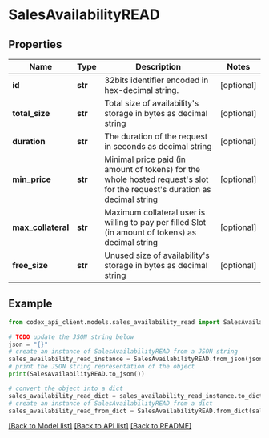 # SalesAvailabilityREAD


## Properties

Name | Type | Description | Notes
------------ | ------------- | ------------- | -------------
**id** | **str** | 32bits identifier encoded in hex-decimal string. | [optional] 
**total_size** | **str** | Total size of availability&#39;s storage in bytes as decimal string | [optional] 
**duration** | **str** | The duration of the request in seconds as decimal string | [optional] 
**min_price** | **str** | Minimal price paid (in amount of tokens) for the whole hosted request&#39;s slot for the request&#39;s duration as decimal string | [optional] 
**max_collateral** | **str** | Maximum collateral user is willing to pay per filled Slot (in amount of tokens) as decimal string | [optional] 
**free_size** | **str** | Unused size of availability&#39;s storage in bytes as decimal string | [optional] 

## Example

```python
from codex_api_client.models.sales_availability_read import SalesAvailabilityREAD

# TODO update the JSON string below
json = "{}"
# create an instance of SalesAvailabilityREAD from a JSON string
sales_availability_read_instance = SalesAvailabilityREAD.from_json(json)
# print the JSON string representation of the object
print(SalesAvailabilityREAD.to_json())

# convert the object into a dict
sales_availability_read_dict = sales_availability_read_instance.to_dict()
# create an instance of SalesAvailabilityREAD from a dict
sales_availability_read_from_dict = SalesAvailabilityREAD.from_dict(sales_availability_read_dict)
```
[[Back to Model list]](../README.md#documentation-for-models) [[Back to API list]](../README.md#documentation-for-api-endpoints) [[Back to README]](../README.md)


